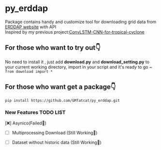 # py_erddap
Package contains handy and customize tool for downloading grid data from [ERDDAP website](https://pae-paha.pacioos.hawaii.edu/erddap/griddap) with API  
Inspired by my previous project:[ConvLSTM-CNN-for-tropical-cyclone](https://github.com/GMfatcat/ConvLSTM-CNN-for-tropical-cyclone)

## For those who want to try out:point_down: ##  
No need to install it , just add **download.py** and **download_setting.py** to your current working directory, import in your script and it's ready to go ~
`
from download import *
`

## For those who want get a package:point_down: ## 
`
pip install https://github.com/GMfatcat/py_erddap.git
`

### New Features TODO LIST
[:x:] Asynico(Failed:bug:)
- [ ] Multiprocessing Download (Still Working:bicyclist:)
- [ ] Dataset without historic data (Still Working:bicyclist:)



